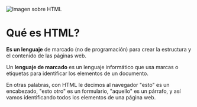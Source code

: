 ![Imagen sobre HTML](../content/html/1/que-es-html.jpg)

# Qué es HTML?
**Es un lenguaje** de marcado (no de programación) para 
crear la estructura y el contenido de las páginas web.

Un **lenguaje de marcado** es un lenguaje informático que usa 
marcas o etiquetas para identificar los elementos de un 
documento.

En otras palabras, con HTML le decimos al navegador "esto" es 
un encabezado, "esto otro" es un formulario, "aquello" es 
un párrafo, y así vamos identificando todos los elementos de 
una página web.

